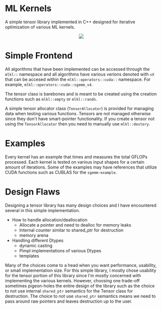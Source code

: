# ML Kernels
A simple tensor library implemented in C++ designed for iterative optimization of various ML kernels.

<p align="center">
  <img src="https://i.imgur.com/NzP2zWat.png"/>
</p>

# Simple Frontend
All algorithms that have been implemented can be accessed through the `mlkl::` namespace and all algorithms have various verions denoted with `vX` that can be accesed within the `mlkl::operators::cuda::` namespace. For example, `mlkl::operators::cuda::sgemm_v4`.

The tensor class is barebones and is meant to be created using the creation functions such as `mlkl::empty` or `mlkl::randn`.

A simple tensor allocator class (`TensorAllocator`) is provided for managing data when testing various functions. Tensors are not managed otherwise since they don't have smart-pointer functionality. If you create a tensor not using the `TensorAllocator` then you need to manually use `mlkl::destory`.

# Examples
Every kernel has an example that times and measures the total GFLOPs processed. Each kernel is tested on various input shapes for a certain amount of iterations. Some of the examples may have references that utilize CUDA functions such as CUBLAS for the `sgemm-example`.

# Design Flaws
Designing a tensor library has many design choices and I have encountered several in this simple implementation.

- How to handle allocation/deallocation 
    - Allocate a pointer and need to dealloc for memory leaks
    - Internal counter similar to shared_ptr for destruction
    - memory arena
- Handling different Dtypes 
    - dynamic casting 
    - Pimpl implementations of various Dtypes
    - templates


Many of the choices come to a head when you want performance, usability, or small implementation size. For this simple library, I mostly chose usability for the tensor portion of this library since I'm mostly concerned with implementing the various kernels. However, choosing one trade-off sometimes pigeon-holes the entire design of the library such as the choice to not use internal `shared_ptr` semantics for the Tensor class for destruction. The choice to not use `shared_ptr` semantics means we need to pass around raw pointers and leaves destruction up to the user.
